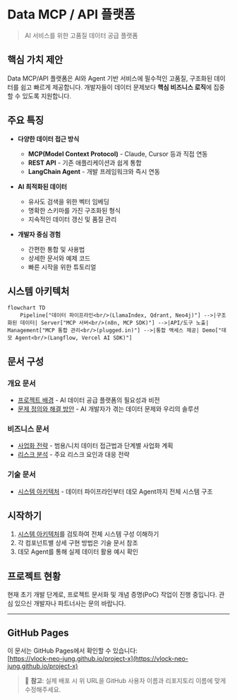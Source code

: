 # Data MCP / API 플랫폼

> AI 서비스를 위한 고품질 데이터 공급 플랫폼

## 핵심 가치 제안

Data MCP/API 플랫폼은 AI와 Agent 기반 서비스에 필수적인 고품질, 구조화된 데이터를 쉽고 빠르게 제공합니다. 개발자들이 데이터 문제보다 **핵심 비즈니스 로직**에 집중할 수 있도록 지원합니다.

## 주요 특징

* **다양한 데이터 접근 방식**
  * **MCP(Model Context Protocol)** - Claude, Cursor 등과 직접 연동
  * **REST API** - 기존 애플리케이션과 쉽게 통합
  * **LangChain Agent** - 개발 프레임워크와 즉시 연동

* **AI 최적화된 데이터**
  * 유사도 검색을 위한 벡터 임베딩
  * 명확한 스키마를 가진 구조화된 형식
  * 지속적인 데이터 갱신 및 품질 관리

* **개발자 중심 경험**
  * 간편한 통합 및 사용법
  * 상세한 문서와 예제 코드
  * 빠른 시작을 위한 튜토리얼

## 시스템 아키텍처

```mermaid
flowchart TD
    Pipeline["데이터 파이프라인<br/>(LlamaIndex, Qdrant, Neo4j)"] -->|구조화된 데이터| Server["MCP 서버<br/>(n8n, MCP SDK)"] -->|API/도구 노출| Management["MCP 통합 관리<br/>(plugged.in)"] -->|통합 액세스 제공| Demo["데모 Agent<br/>(Langflow, Vercel AI SDK)"]
```

## 문서 구성

### 개요 문서

* [프로젝트 배경](/overview/background.md) - AI 데이터 공급 플랫폼의 필요성과 비전
* [문제 정의와 해결 방안](/overview/problem-solution.md) - AI 개발자가 겪는 데이터 문제와 우리의 솔루션

### 비즈니스 문서 

* [사업화 전략](/business/strategy.md) - 범용/니치 데이터 접근법과 단계별 사업화 계획
* [리스크 분석](/business/risks.md) - 주요 리스크 요인과 대응 전략

### 기술 문서

* [시스템 아키텍처](/technical/architecture.md) - 데이터 파이프라인부터 데모 Agent까지 전체 시스템 구조

## 시작하기

1. [시스템 아키텍처](/technical/architecture.md)를 검토하여 전체 시스템 구성 이해하기
2. 각 컴포넌트별 상세 구현 방법은 기술 문서 참조
3. 데모 Agent를 통해 실제 데이터 활용 예시 확인

## 프로젝트 현황

현재 초기 개발 단계로, 프로젝트 문서화 및 개념 증명(PoC) 작업이 진행 중입니다. 관심 있으신 개발자나 파트너사는 문의 바랍니다. 

---

## GitHub Pages

이 문서는 GitHub Pages에서 확인할 수 있습니다:  
[https://vlock-neo-jung.github.io/project-x](https://vlock-neo-jung.github.io/project-x)

> 📝 **참고**: 실제 배포 시 위 URL을 GitHub 사용자 이름과 리포지토리 이름에 맞게 수정해주세요. 